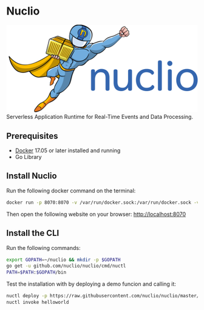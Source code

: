 # Nuclio
![Nuclio](https://github.com/paguos/serverless/blob/master/runtimes/nuclio/nuclio.png)
Serverless Application Runtime for Real-Time Events and Data Processing.

## Prerequisites

* [Docker](https://www.docker.com/) 17.05 or later installed and running
* Go Library

## Install Nuclio
Run the following docker command on the terminal:
```sh
docker run -p 8070:8070 -v /var/run/docker.sock:/var/run/docker.sock -v /tmp:/tmp nuclio/playground:stable-amd64
```

Then open the following website on your browser: [http://localhost:8070](http://localhost:8070)

## Install the CLI
Run the following commands:
```sh
export GOPATH=~/nuclio && mkdir -p $GOPATH
go get -u github.com/nuclio/nuclio/cmd/nuctl
PATH=$PATH:$GOPATH/bin
```

Test the installation with by deploying a demo funcion and calling it:
```sh
nuctl deploy -p https://raw.githubusercontent.com/nuclio/nuclio/master/hack/examples/golang/helloworld/helloworld.go --registry 0.0.0.0:5000 helloworld --run-registry localhost:5000
nuctl invoke helloworld
```